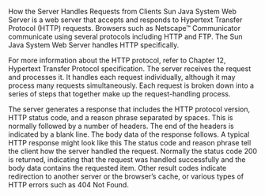 How the Server Handles Requests from Clients
Sun Java System Web Server is a web server that accepts and responds to Hypertext Transfer Protocol (HTTP) requests. Browsers such as Netscape™ Communicator communicate using several protocols including HTTP and FTP. The Sun Java System Web Server handles HTTP specifically.

For more information about the HTTP protocol, refer to Chapter 12, Hypertext Transfer Protocol specification.
The server receives the request and processes it. It handles each request individually, although it may process many requests simultaneously. Each request is broken down into a series of steps that together make up the request-handling process.

The server generates a response that includes the HTTP protocol version, HTTP status code, and a reason phrase separated by spaces. This is normally followed by a number of headers. The end of the headers is indicated by a blank line. The body data of the response follows. A typical HTTP response might look like this
The status code and reason phrase tell the client how the server handled the request. Normally the status code 200 is returned, indicating that the request was handled successfully and the body data contains the requested item. Other result codes indicate redirection to another server or the browser’s cache, or various types of HTTP errors such as 404 Not Found.
